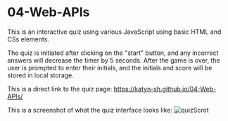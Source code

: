 # 04-Web-APIs

This is an interactive quiz using various JavaScript using basic HTML and CSs elements.

The quiz is initiated after clicking on the "start" button, and any incorrect answers will decrease the timer by 5 seconds. After the game is over, the user is prompted to enter their initials, and the initials and score will be stored in local storage. 

This is a direct link to the quiz page:
https://katyn-sh.github.io/04-Web-APIs/

This is a screenshot of what the quiz interface looks like:
![quizScrot](/04-Web-APIs/media/quizScrot.png)